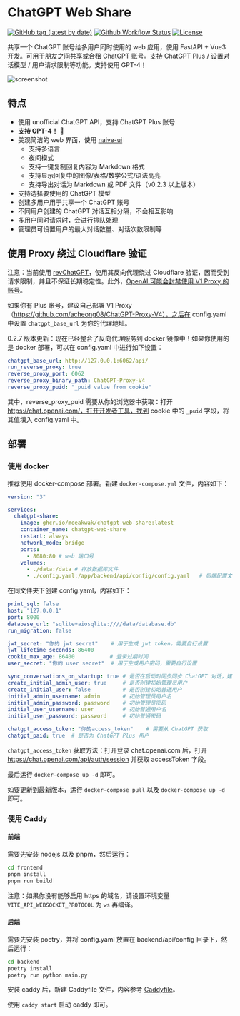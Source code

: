 # ChatGPT Web Share

[![GitHub tag (latest by date)](https://img.shields.io/github/v/tag/moeakwak/chatgpt-web-share?label=container&logo=docker)](https://github.com/moeakwak/chatgpt-web-share/pkgs/container/chatgpt-web-share)
[![Github Workflow Status](https://img.shields.io/github/actions/workflow/status/moeakwak/chatgpt-web-share/docker-image.yml?label=build)](https://github.com/moeakwak/chatgpt-web-share/actions)
[![License](https://img.shields.io/github/license/moeakwak/chatgpt-web-share)](https://github.com/moeakwak/chatgpt-web-share/blob/main/LICENSE)

共享一个 ChatGPT 账号给多用户同时使用的 web 应用，使用 FastAPI + Vue3 开发。可用于朋友之间共享或合租 ChatGPT 账号。支持 ChatGPT Plus / 设置对话模型 / 用户请求限制等功能。支持使用 GPT-4！

![screenshot](screenshot.jpeg)

## 特点

- 使用 unofficial ChatGPT API，支持 ChatGPT Plus 账号
- **支持 GPT-4！** 🥳
- 美观简洁的 web 界面，使用 [naive-ui](https://www.naiveui.com/)
  - 支持多语言
  - 夜间模式
  - 支持一键复制回复内容为 Markdown 格式
  - 支持显示回复中的图像/表格/数学公式/语法高亮
  - 支持导出对话为 Markdown 或 PDF 文件（v0.2.3 以上版本）
- 支持选择要使用的 ChatGPT 模型
- 创建多用户用于共享一个 ChatGPT 账号
- 不同用户创建的 ChatGPT 对话互相分隔，不会相互影响
- 多用户同时请求时，会进行排队处理
- 管理员可设置用户的最大对话数量、对话次数限制等

## 使用 Proxy 绕过 Cloudflare 验证

注意：当前使用 [revChatGPT](https://github.com/acheong08/ChatGPT)，使用其反向代理绕过 Cloudflare 验证，因而受到请求限制，并且不保证长期稳定性。此外，[OpenAI 可能会封禁使用 V1 Proxy 的账号](https://github.com/acheong08/ChatGPT/issues/1158)。

如果你有 Plus 账号，建议自己部署 V1 Proxy（https://github.com/acheong08/ChatGPT-Proxy-V4），之后在 config.yaml 中设置 `chatgpt_base_url` 为你的代理地址。

0.2.7 版本更新：现在已经整合了反向代理服务到 docker 镜像中！如果你使用的是 docker 部署，可以在 config.yaml 中进行如下设置：

```yaml
chatgpt_base_url: http://127.0.0.1:6062/api/
run_reverse_proxy: true
reverse_proxy_port: 6062
reverse_proxy_binary_path: ChatGPT-Proxy-V4
reverse_proxy_puid: "_puid value from cookie"
```

其中，reverse_proxy_puid 需要从你的浏览器中获取：打开 https://chat.openai.com/，打开开发者工具，找到 cookie 中的 `_puid` 字段，将其值填入 config.yaml 中。

## 部署

### 使用 docker

推荐使用 docker-compose 部署。新建 `docker-compose.yml` 文件，内容如下：

```yaml
version: "3"

services:
  chatgpt-share:
    image: ghcr.io/moeakwak/chatgpt-web-share:latest
    container_name: chatgpt-web-share
    restart: always
    network_mode: bridge
    ports:
      - 8080:80 # web 端口号
    volumes:
      - ./data:/data # 存放数据库文件
      - ./config.yaml:/app/backend/api/config/config.yaml   # 后端配置文件
```

在同文件夹下创建 config.yaml，内容如下：

```yaml
print_sql: false
host: "127.0.0.1"
port: 8000
database_url: "sqlite+aiosqlite:////data/database.db"
run_migration: false

jwt_secret: "你的 jwt secret"    # 用于生成 jwt token，需要自行设置
jwt_lifetime_seconds: 86400
cookie_max_age: 86400           # 登录过期时间
user_secret: "你的 user secret"  # 用于生成用户密码，需要自行设置

sync_conversations_on_startup: true # 是否在启动时同步同步 ChatGPT 对话，建议启用
create_initial_admin_user: true     # 是否创建初始管理员用户
create_initial_user: false          # 是否创建初始普通用户
initial_admin_username: admin       # 初始管理员用户名
initial_admin_password: password    # 初始管理员密码
initial_user_username: user         # 初始普通用户名
initial_user_password: password     # 初始普通密码

chatgpt_access_token: "你的access_token"    # 需要从 ChatGPT 获取
chatgpt_paid: true  # 是否为 ChatGPT Plus 用户
```

`chatgpt_access_token` 获取方法：打开登录 chat.openai.com 后，打开 https://chat.openai.com/api/auth/session 并获取 accessToken 字段。

最后运行 `docker-compose up -d` 即可。

如要更新到最新版本，运行 `docker-compose pull` 以及 `docker-compose up -d` 即可。

### 使用 Caddy

#### 前端

需要先安装 nodejs 以及 pnpm，然后运行：

```bash
cd frontend
pnpm install
pnpm run build
```

注意：如果你没有能够启用 https 的域名，请设置环境变量 `VITE_API_WEBSOCKET_PROTOCOL` 为 `ws` 再编译。

#### 后端

需要先安装 poetry，并将 config.yaml 放置在 backend/api/config 目录下，然后运行：

```bash
cd backend
poetry install
poetry run python main.py
```

安装 caddy 后，新建 Caddyfile 文件，内容参考 [Caddyfile](Caddyfile)。

使用 `caddy start` 启动 caddy 即可。